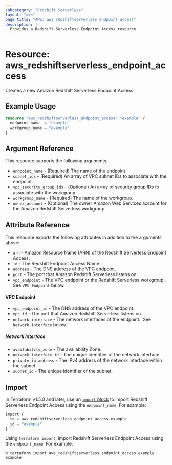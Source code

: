 ```yaml
---
subcategory: "Redshift Serverless"
layout: "aws"
page_title: "AWS: aws_redshiftserverless_endpoint_access"
description: |-
  Provides a Redshift Serverless Endpoint Access resource.
---
```


# Resource: aws_redshiftserverless_endpoint_access

Creates a new Amazon Redshift Serverless Endpoint Access.

## Example Usage

```terraform
resource "aws_redshiftserverless_endpoint_access" "example" {
  endpoint_name  = "example"
  workgroup_name = "example"
}
```

## Argument Reference

This resource supports the following arguments:

* `endpoint_name` - (Required) The name of the endpoint.
* `subnet_ids` - (Required) An array of VPC subnet IDs to associate with the endpoint.
* `vpc_security_group_ids` - (Optional) An array of security group IDs to associate with the workgroup.
* `workgroup_name` - (Required) The name of the workgroup.
* `owner_account` - (Optional) The owner Amazon Web Services account for the Amazon Redshift Serverless workgroup.

## Attribute Reference

This resource exports the following attributes in addition to the arguments above:

* `arn` - Amazon Resource Name (ARN) of the Redshift Serverless Endpoint Access.
* `id` - The Redshift Endpoint Access Name.
* `address` - The DNS address of the VPC endpoint.
* `port` - The port that Amazon Redshift Serverless listens on.
* `vpc_endpoint` - The VPC endpoint or the Redshift Serverless workgroup. See `VPC Endpoint` below.

#### VPC Endpoint

* `vpc_endpoint_id` - The DNS address of the VPC endpoint.
* `vpc_id` - The port that Amazon Redshift Serverless listens on.
* `network_interface` - The network interfaces of the endpoint.. See `Network Interface` below.

##### Network Interface

* `availability_zone` - The availability Zone.
* `network_interface_id` - The unique identifier of the network interface.
* `private_ip_address` - The IPv4 address of the network interface within the subnet.
* `subnet_id` - The unique identifier of the subnet.

## Import

In Terraform v1.5.0 and later, use an [`import` block](https://developer.hashicorp.com/terraform/language/import) to import Redshift Serverless Endpoint Access using the `endpoint_name`. For example:

```terraform
import {
  to = aws_redshiftserverless_endpoint_access.example
  id = "example"
}
```

Using `terraform import`, import Redshift Serverless Endpoint Access using the `endpoint_name`. For example:

```console
% terraform import aws_redshiftserverless_endpoint_access.example example
```
